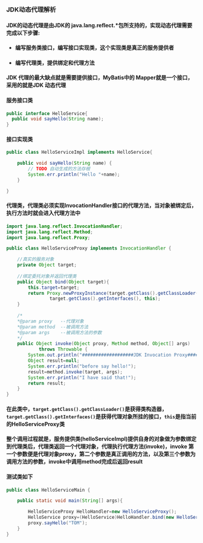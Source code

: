 ### JDK动态代理解析

#### JDK的动态代理是由JDK的 java.lang.reflect.*包所支持的，实现动态代理需要完成以下步骤:

- #### 编写服务类接口，编写接口实现类，这个实现类是真正的服务提供者

- #### 编写代理类，提供绑定和代理方法

#### JDK 代理的最大缺点就是需要提供接口，MyBatis中的 Mapper就是一个接口，采用的就是JDK 动态代理

#### 服务接口类

```java 
public interface HelloService{
  public void sayHello(String name);
}
```

#### 接口实现类

``` java 
public class HelloServiceImpl implements HelloService{

	public void sayHello(String name) {
		// TODO 自动生成的方法存根
		System.err.println("Hello "+name);
	}

}
```

#### 代理类，代理类必须实现InvocationHandler接口的代理方法，当对象被绑定后，执行方法时就会进入代理方法中

```java
import java.lang.reflect.InvocationHandler;
import java.lang.reflect.Method;
import java.lang.reflect.Proxy;

public class HelloServiceProxy implements InvocationHandler {

	//真实的服务对象
	private Object target;
	
    //绑定委托对象并返回代理类
	public Object bind(Object target){
		this.target=target;
		return Proxy.newProxyInstance(target.getClass().getClassLoader(),
				target.getClass().getInterfaces(), this);
	}
	
  	/*
	*@param proxy   --代理对象
	*@param method  --被调用方法
	*@param args    --被调用方法的参数
  	*/
	public Object invoke(Object proxy, Method method, Object[] args)
			throws Throwable {
		System.out.println("###################JDK Invocation Proxy#################");
		Object result=null;
		System.err.println("before say hello!");
		result=method.invoke(target, args);
		System.err.println("I have said that!");
		return result;
	}
}
```

#### 在此类中，`target.getClass().getClassLoader()`是获得类构造器，`target.getClass().getInterfaces()`是获得代理对象所挂的接口，`this`是指当前的HelloServiceProxy类

#### 整个调用过程就是，服务提供类(helloServiceImpl)提供自身的对象做为参数绑定到代理类后，代理类返回一个代理对象，代理执行代理方法(invoke)，invoke 第一个参数便是代理对象proxy，第二个参数是真正调用的方法，以及第三个参数为调用方法的参数，invoke中调用method完成后返回result

#### 测试类如下

```java
public class HelloServiceMain {

	public static void main(String[] args){

		HelloServiceProxy HelloHandler=new HelloServiceProxy();
		HelloService proxy=(HelloService)HelloHandler.bind(new HelloServiceImpl());
		proxy.sayHello("TOM");
	}
}

```

